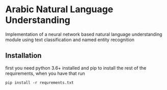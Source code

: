 # Arabic Natural Language Understanding
Implementation of a neural network based natural language understanding module using text classification and named entity recognition

## Installation
first you need python 3.6+ installed and pip to install the rest of the requirements, when you have that run

`pip install -r requrements.txt`

